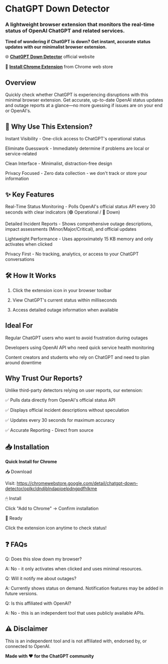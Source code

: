 # ChatGPT Down Detector

### A lightweight browser extension that monitors the real-time status of OpenAI ChatGPT and related services.

**Tired of wondering if ChatGPT is down? Get instant, accurate status updates with our minimalist browser extension.**

🌐 <a href="https://chatgptdowndetector.com/">**ChatGPT Down Detector**</a> official website

🛒 <a href="https://chromewebstore.google.com/detail/chatgpt-down-detector/oplkcldndjblndapioelpdngpdfhlkme">**Install Chrome Extension**</a> from Chrome web store

## Overview

Quickly check whether ChatGPT is experiencing disruptions with this minimal browser extension. Get accurate, up-to-date OpenAI status updates and outage reports at a glance—no more guessing if issues are on your end or OpenAI's.

## 🚀 Why Use This Extension?

Instant Visibility - One-click access to ChatGPT's operational status

Eliminate Guesswork - Immediately determine if problems are local or service-related

Clean Interface - Minimalist, distraction-free design

Privacy Focused - Zero data collection - we don't track or store your information

## ✨ Key Features

Real-Time Status Monitoring - Polls OpenAI's official status API every 30 seconds with clear indicators (🟢 Operational / 🔴 Down)

Detailed Incident Reports - Shows comprehensive outage descriptions, impact assessments (Minor/Major/Critical), and official updates

Lightweight Performance - Uses approximately 15 KB memory and only activates when clicked

Privacy First - No tracking, analytics, or access to your ChatGPT conversations

## 🛠 How It Works

1. Click the extension icon in your browser toolbar

2. View ChatGPT's current status within milliseconds

3. Access detailed outage information when available


## Ideal For

Regular ChatGPT users who want to avoid frustration during outages

Developers using OpenAI API who need quick service health monitoring

Content creators and students who rely on ChatGPT and need to plan around downtime

## Why Trust Our Reports?

Unlike third-party detectors relying on user reports, our extension:

✅ Pulls data directly from OpenAI's official status API

✅ Displays official incident descriptions without speculation

✅ Updates every 30 seconds for maximum accuracy

✅ Accurate Reporting - Direct from source

## 📥 Installation

**Quick Install for Chrome**

📥 Download

Visit: https://chromewebstore.google.com/detail/chatgpt-down-detector/oplkcldndjblndapioelpdngpdfhlkme

🖱 Install

Click "Add to Chrome" → Confirm installation

🎉 Ready

Click the extension icon anytime to check status!


## ❓ FAQs

Q: Does this slow down my browser?

A: No - it only activates when clicked and uses minimal resources.

Q: Will it notify me about outages?

A: Currently shows status on demand. Notification features may be added in future versions.

Q: Is this affiliated with OpenAI?

A: No - this is an independent tool that uses publicly available APIs.

## ⚠️ Disclaimer

This is an independent tool and is not affiliated with, endorsed by, or connected to OpenAI.

**Made with ❤️ for the ChatGPT community**
